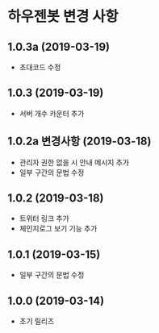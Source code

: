 # 하우젠봇 변경 사항
## 1.0.3a (2019-03-19)
- 초대코드 수정
## 1.0.3 (2019-03-19)
- 서버 개수 카운터 추가
## 1.0.2a 변경사항 (2019-03-18)
- 관리자 권한 없을 시 안내 메시지 추가
- 일부 구간의 문법 수정
## 1.0.2 (2019-03-18)
- 트위터 링크 추가
- 체인지로그 보기 기능 추가
## 1.0.1 (2019-03-15)
- 일부 구간의 문법 수정
## 1.0.0 (2019-03-14)
- 초기 릴리즈
